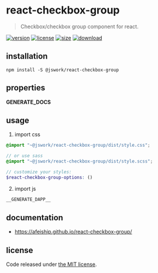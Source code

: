 # react-checkbox-group
> Checkbox/checkbox group component for react.

[![version][version-image]][version-url]
[![license][license-image]][license-url]
[![size][size-image]][size-url]
[![download][download-image]][download-url]

## installation
```shell
npm install -S @jswork/react-checkbox-group
```

## properties
__GENERATE_DOCS__

## usage
1. import css
  ```scss
  @import "~@jswork/react-checkbox-group/dist/style.css";

  // or use sass
  @import "~@jswork/react-checkbox-group/dist/style.scss";

  // customize your styles:
  $react-checkbox-group-options: ()
  ```
2. import js
  ```js
__GENERATE_DAPP__
  ```

## documentation
- https://afeiship.github.io/react-checkbox-group/


## license
Code released under [the MIT license](https://github.com/afeiship/react-checkbox-group/blob/master/LICENSE.txt).

[version-image]: https://img.shields.io/npm/v/@jswork/react-checkbox-group
[version-url]: https://npmjs.org/package/@jswork/react-checkbox-group

[license-image]: https://img.shields.io/npm/l/@jswork/react-checkbox-group
[license-url]: https://github.com/afeiship/react-checkbox-group/blob/master/LICENSE.txt

[size-image]: https://img.shields.io/bundlephobia/minzip/@jswork/react-checkbox-group
[size-url]: https://github.com/afeiship/react-checkbox-group/blob/master/dist/react-checkbox-group.min.js

[download-image]: https://img.shields.io/npm/dm/@jswork/react-checkbox-group
[download-url]: https://www.npmjs.com/package/@jswork/react-checkbox-group

